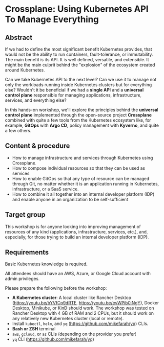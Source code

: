 # Crossplane: Using Kubernetes API To Manage Everything

## Abstract

If we had to define the most significant benefit Kubernetes provides, that would not be the ability to run containers, fault-tolerance, or immutability. The main benefit is its API. It is well defined, versatile, and extensible. It might be the main culprit behind the "explosion" of the ecosystem created around Kubernetes.

Can we take Kubernetes API to the next level? Can we use it to manage not only the workloads running inside Kubernetes clusters but for everything else? Wouldn't it be beneficial if we had a **single API** and a **universal control plane** responsible for managing applications, infrastructure, services, and everything else?

In this hands-on workshop, we'll explore the principles behind the **universal control plane** implemented through the open-source project **Crossplane** combined with quite a few tools from the Kubernetes ecosystem like, for example, **GitOps** with **Argo CD**, policy management with **Kyverno**, and quite a few others.


## Content & procedure

* How to manage infrastructure and services through Kubernetes using Crossplane.
* How to compose individual resources so that they can be used as services
* How to enable GitOps so that any type of resource can be managed through Git, no matter whether it is an application running in Kubernetes, infrastructure, or a SaaS service.
* How to combine it all together into an internal developer platform (IDP) and enable anyone in an organization to be self-sufficient

## Target group

This workshop is for anyone looking into improving management of resources of any kind (applications, infrastructure, services, etc.), and, especially, for those trying to build an internal developer platform (IDP).

## Requirements

Basic Kubernetes knowledge is required.

All attendees should have an AWS, Azure, or Google Cloud account with admin privileges.

Please prepare the following before the workshop:
* **A Kubernetes cluster**: A local cluster like Rancher Desktop (https://youtu.be/bYVfCp9dRTE, https://youtu.be/evWPib0iNgY), Docker Desktop, Minikube, or KinD should work. The workshop was tested on Rancher Desktop with 4 GB of RAM and 2 CPUs, but it should work on any relatively new Kubernetes cluster (local or remote).
* Install `kubectl`, `helm`, and `yq` (https://github.com/mikefarah/yq) CLIs.
* **Bash or ZSH** terminal
* `aws`, `gcloud`, or `az` CLIs (depending on the provider you prefer)
* `yq` CLI (https://github.com/mikefarah/yq)